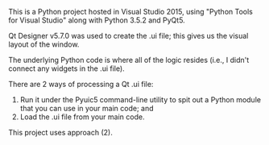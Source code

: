 This is a Python project hosted in Visual Studio 2015, using "Python Tools for Visual Studio" along with Python 3.5.2 and PyQt5.

Qt Designer v5.7.0 was used to create the .ui file; this gives us the visual layout of the window.

The underlying Python code is where all of the logic resides (i.e., I didn't connect any widgets in the .ui file).

There are 2 ways of processing a Qt .ui file:

1. Run it under the Pyuic5 command-line utility to spit out a Python module that you can use in your main code; and
2. Load the .ui file from your main code.

This project uses approach (2).



